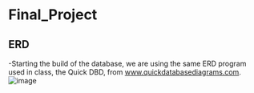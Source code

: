 # Final_Project

## ERD
-Starting the build of the database, we are using the same ERD program used in class, the Quick DBD, from www.quickdatabasediagrams.com.
![image](https://user-images.githubusercontent.com/98435855/173713843-119cf9e4-d693-4494-9bd0-b017c9e35877.png)




